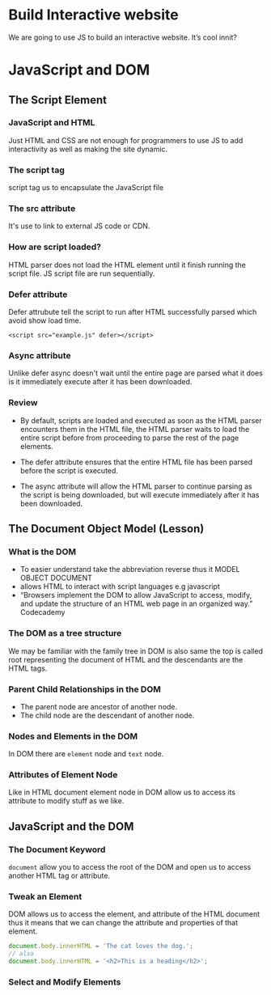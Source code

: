 # Build Interactive website

We are going to use JS to build an interactive website. It’s cool innit? 

# JavaScript and DOM

## The Script Element

### JavaScript and HTML

Just HTML and CSS are not enough for programmers to use JS to add interactivity as well as making the site dynamic.

### The script tag

script tag us to encapsulate the JavaScript file

### The src attribute

It's use to link to external JS code or CDN.

### How are script loaded?

HTML parser does not load the HTML element until it finish running the script file.
JS script file are run sequentially.

### Defer attribute

Defer attrubute tell the script to run after HTML successfully parsed which avoid show load time.

`<script src="example.js" defer></script>`

### Async attribute

Unlike defer async doesn't wait until the entire page are parsed what it does is it immediately execute after it has been downloaded.

### Review

- By default, scripts are loaded and executed as soon as the HTML parser encounters them in the HTML file, the HTML parser waits to load the entire script before from proceeding to parse the rest of the page elements.

- The defer attribute ensures that the entire HTML file has been parsed before the script is executed.

- The async attribute will allow the HTML parser to continue parsing as the script is being downloaded, but will execute immediately after it has been downloaded.

## The Document Object Model (Lesson)

### What is the DOM
- To easier understand take the abbreviation reverse thus it MODEL OBJECT DOCUMENT
- allows HTML to interact with script languages e.g javascript
- “Browsers implement the DOM to allow JavaScript to access, modify, and update the structure of an HTML web page in an organized way.” Codecademy

### The DOM as a tree structure
We may be familiar with the family tree in DOM is also same the top is called root representing the document of HTML and the descendants are the HTML tags. 

### Parent Child Relationships in the DOM

- The parent node are ancestor of another node.
- The child node are the descendant of another node.

### Nodes and Elements in the DOM

In DOM there are `element` node and `text` node.

### Attributes of Element Node

Like in HTML document element node in DOM allow us to access its attribute to modify stuff as we like.

## JavaScript and the DOM

### The Document Keyword

`document` allow you to access the root of the DOM and open us to access another HTML tag or attribute.

### Tweak an Element

DOM allows us to access the element, and attribute of the HTML document thus it means that we can change the attribute and properties of that element.

```js
document.body.innerHTML = 'The cat loves the dog.';
// also
document.body.innerHTML = '<h2>This is a heading</h2>'; 
```

### Select and Modify Elements